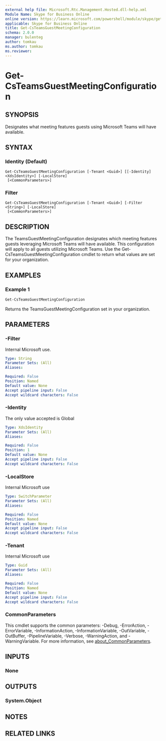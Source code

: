```yaml
---
external help file: Microsoft.Rtc.Management.Hosted.dll-help.xml
Module Name: Skype for Business Online
online version: https://learn.microsoft.com/powershell/module/skype/get-csteamsguestmeetingconfiguration
applicable: Skype for Business Online
title: Get-CsTeamsGuestMeetingConfiguration
schema: 2.0.0
manager: bulenteg
author: tomkau
ms.author: tomkau
ms.reviewer:
---
```


# Get-CsTeamsGuestMeetingConfiguration

## SYNOPSIS

Designates what meeting features guests using Microsoft Teams will have available.

## SYNTAX

### Identity (Default)
```
Get-CsTeamsGuestMeetingConfiguration [-Tenant <Guid>] [[-Identity] <XdsIdentity>] [-LocalStore]
 [<CommonParameters>]
```

### Filter
```
Get-CsTeamsGuestMeetingConfiguration [-Tenant <Guid>] [-Filter <String>] [-LocalStore]
 [<CommonParameters>]
```

## DESCRIPTION

The TeamsGuestMeetingConfiguration designates which meeting features guests leveraging Microsoft Teams will have available.  This configuration will apply to all guests utilizing Microsoft Teams.  Use the Get-CsTeamsGuestMeetingConfiguration cmdlet to return what values are set for your organization.

## EXAMPLES

### Example 1
```powershell
Get-CsTeamsGuestMeetingConfiguration
```

Returns the TeamsGuestMeetingConfiguration set in your organization.

## PARAMETERS

### -Filter
Internal Microsoft use.

```yaml
Type: String
Parameter Sets: (All)
Aliases:

Required: False
Position: Named
Default value: None
Accept pipeline input: False
Accept wildcard characters: False
```

### -Identity
The only value accepted is Global

```yaml
Type: XdsIdentity
Parameter Sets: (All)
Aliases:

Required: False
Position: 1
Default value: None
Accept pipeline input: False
Accept wildcard characters: False
```

### -LocalStore
Internal Microsoft use

```yaml
Type: SwitchParameter
Parameter Sets: (All)
Aliases:

Required: False
Position: Named
Default value: None
Accept pipeline input: False
Accept wildcard characters: False
```

### -Tenant
Internal Microsoft use

```yaml
Type: Guid
Parameter Sets: (All)
Aliases:

Required: False
Position: Named
Default value: None
Accept pipeline input: False
Accept wildcard characters: False
```

### CommonParameters
This cmdlet supports the common parameters: -Debug, -ErrorAction, -ErrorVariable, -InformationAction, -InformationVariable, -OutVariable, -OutBuffer, -PipelineVariable, -Verbose, -WarningAction, and -WarningVariable.
For more information, see [about_CommonParameters](https://go.microsoft.com/fwlink/?LinkID=113216).

## INPUTS

### None
## OUTPUTS

### System.Object
## NOTES

## RELATED LINKS
